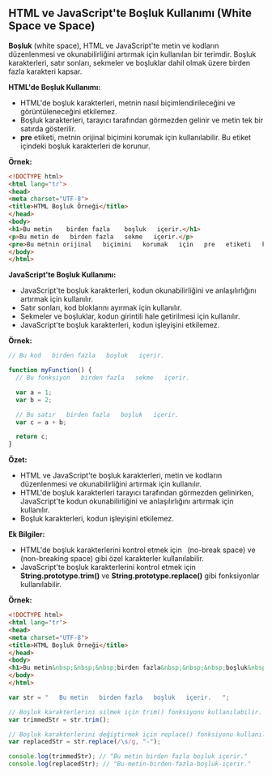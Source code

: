 ## HTML ve JavaScript'te Boşluk Kullanımı (White Space ve Space)

**Boşluk** (white space), HTML ve JavaScript'te metin ve kodların düzenlenmesi ve okunabilirliğini artırmak için kullanılan bir terimdir. Boşluk karakterleri, satır sonları, sekmeler ve boşluklar dahil olmak üzere birden fazla karakteri kapsar.

**HTML'de Boşluk Kullanımı:**

* HTML'de boşluk karakterleri, metnin nasıl biçimlendirileceğini ve görüntüleneceğini etkilemez.
* Boşluk karakterleri, tarayıcı tarafından görmezden gelinir ve metin tek bir satırda gösterilir.
* **pre** etiketi, metnin orijinal biçimini korumak için kullanılabilir. Bu etiket içindeki boşluk karakterleri de korunur.

**Örnek:**

```html
<!DOCTYPE html>
<html lang="tr">
<head>
<meta charset="UTF-8">
<title>HTML Boşluk Örneği</title>
</head>
<body>
<h1>Bu metin    birden fazla    boşluk   içerir.</h1>
<p>Bu metin de   birden fazla   sekme   içerir.</p>
<pre>Bu metnin orijinal   biçimini   korumak   için   pre   etiketi   kullanıyoruz.</pre>
</body>
</html>
```

**JavaScript'te Boşluk Kullanımı:**

* JavaScript'te boşluk karakterleri, kodun okunabilirliğini ve anlaşılırlığını artırmak için kullanılır.
* Satır sonları, kod bloklarını ayırmak için kullanılır.
* Sekmeler ve boşluklar, kodun girintili hale getirilmesi için kullanılır.
* JavaScript'te boşluk karakterleri, kodun işleyişini etkilemez.

**Örnek:**

```javascript
// Bu kod   birden fazla   boşluk   içerir.

function myFunction() {
  // Bu fonksiyon   birden fazla   sekme   içerir.

  var a = 1;
  var b = 2;

  // Bu satır   birden fazla   boşluk   içerir.
  var c = a + b;

  return c;
}
```

**Özet:**

* HTML ve JavaScript'te boşluk karakterleri, metin ve kodların düzenlenmesi ve okunabilirliğini artırmak için kullanılır.
* HTML'de boşluk karakterleri tarayıcı tarafından görmezden gelinirken, JavaScript'te kodun okunabilirliğini ve anlaşılırlığını artırmak için kullanılır.
* Boşluk karakterleri, kodun işleyişini etkilemez.

**Ek Bilgiler:**

* HTML'de boşluk karakterlerini kontrol etmek için **&nbsp;** (no-break space) ve **&#160;** (non-breaking space) gibi özel karakterler kullanılabilir.
* JavaScript'te boşluk karakterlerini kontrol etmek için **String.prototype.trim()** ve **String.prototype.replace()** gibi fonksiyonlar kullanılabilir.

**Örnek:**

```html
<!DOCTYPE html>
<html lang="tr">
<head>
<meta charset="UTF-8">
<title>HTML Boşluk Örneği</title>
</head>
<body>
<h1>Bu metin&nbsp;&nbsp;&nbsp;birden fazla&nbsp;&nbsp;&nbsp;boşluk&nbsp;&nbsp;&nbsp;içerir.</h1>
</body>
</html>
```

```javascript
var str = "   Bu metin   birden fazla   boşluk   içerir.   ";

// Boşluk karakterlerini silmek için trim() fonksiyonu kullanılabilir.
var trimmedStr = str.trim();

// Boşluk karakterlerini değiştirmek için replace() fonksiyonu kullanılabilir.
var replacedStr = str.replace(/\s/g, "-");

console.log(trimmedStr); // "Bu metin birden fazla boşluk içerir."
console.log(replacedStr); // "Bu-metin-birden-fazla-boşluk-içerir."
```
